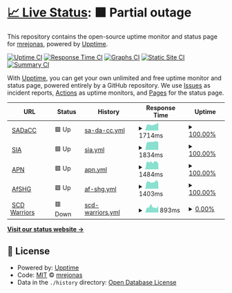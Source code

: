# [📈 Live Status](https://mrejonas.github.io/websitemonitoring): <!--live status--> **🟧 Partial outage**

This repository contains the open-source uptime monitor and status page for [mrejonas](https://mrejonas.github.io/websitemonitoring), powered by [Upptime](https://github.com/upptime/upptime).

[![Uptime CI](https://github.com/mrejonas/websitemonitoring/workflows/Uptime%20CI/badge.svg)](https://github.com/mrejonas/websitemonitoring/actions?query=workflow%3A%22Uptime+CI%22)
[![Response Time CI](https://github.com/mrejonas/websitemonitoring/workflows/Response%20Time%20CI/badge.svg)](https://github.com/mrejonas/websitemonitoring/actions?query=workflow%3A%22Response+Time+CI%22)
[![Graphs CI](https://github.com/mrejonas/websitemonitoring/workflows/Graphs%20CI/badge.svg)](https://github.com/mrejonas/websitemonitoring/actions?query=workflow%3A%22Graphs+CI%22)
[![Static Site CI](https://github.com/mrejonas/websitemonitoring/workflows/Static%20Site%20CI/badge.svg)](https://github.com/mrejonas/websitemonitoring/actions?query=workflow%3A%22Static+Site+CI%22)
[![Summary CI](https://github.com/mrejonas/websitemonitoring/workflows/Summary%20CI/badge.svg)](https://github.com/mrejonas/websitemonitoring/actions?query=workflow%3A%22Summary+CI%22)

With [Upptime](https://upptime.js.org), you can get your own unlimited and free uptime monitor and status page, powered entirely by a GitHub repository. We use [Issues](https://github.com/mrejonas/websitemonitoring/issues) as incident reports, [Actions](https://github.com/mrejonas/websitemonitoring/actions) as uptime monitors, and [Pages](https://mrejonas.github.io/websitemonitoring) for the status page.

<!--start: status pages-->
<!-- This summary is generated by Upptime (https://github.com/upptime/upptime) -->
<!-- Do not edit this manually, your changes will be overwritten -->
<!-- prettier-ignore -->
| URL | Status | History | Response Time | Uptime |
| --- | ------ | ------- | ------------- | ------ |
| <img alt="" src="https://icons.duckduckgo.com/ip3/sadacc.org.ico" height="13"> [SADaCC](https://sadacc.org) | 🟩 Up | [sa-da-cc.yml](https://github.com/mrejonas/websitemonitoring/commits/HEAD/history/sa-da-cc.yml) | <details><summary><img alt="Response time graph" src="./graphs/sa-da-cc/response-time-week.png" height="20"> 1714ms</summary><br><a href="https://mrejonas.github.io/websitemonitoring/history/sa-da-cc"><img alt="Response time 1959" src="https://img.shields.io/endpoint?url=https%3A%2F%2Fraw.githubusercontent.com%2Fmrejonas%2Fwebsitemonitoring%2FHEAD%2Fapi%2Fsa-da-cc%2Fresponse-time.json"></a><br><a href="https://mrejonas.github.io/websitemonitoring/history/sa-da-cc"><img alt="24-hour response time 2174" src="https://img.shields.io/endpoint?url=https%3A%2F%2Fraw.githubusercontent.com%2Fmrejonas%2Fwebsitemonitoring%2FHEAD%2Fapi%2Fsa-da-cc%2Fresponse-time-day.json"></a><br><a href="https://mrejonas.github.io/websitemonitoring/history/sa-da-cc"><img alt="7-day response time 1714" src="https://img.shields.io/endpoint?url=https%3A%2F%2Fraw.githubusercontent.com%2Fmrejonas%2Fwebsitemonitoring%2FHEAD%2Fapi%2Fsa-da-cc%2Fresponse-time-week.json"></a><br><a href="https://mrejonas.github.io/websitemonitoring/history/sa-da-cc"><img alt="30-day response time 1774" src="https://img.shields.io/endpoint?url=https%3A%2F%2Fraw.githubusercontent.com%2Fmrejonas%2Fwebsitemonitoring%2FHEAD%2Fapi%2Fsa-da-cc%2Fresponse-time-month.json"></a><br><a href="https://mrejonas.github.io/websitemonitoring/history/sa-da-cc"><img alt="1-year response time 1959" src="https://img.shields.io/endpoint?url=https%3A%2F%2Fraw.githubusercontent.com%2Fmrejonas%2Fwebsitemonitoring%2FHEAD%2Fapi%2Fsa-da-cc%2Fresponse-time-year.json"></a></details> | <details><summary><a href="https://mrejonas.github.io/websitemonitoring/history/sa-da-cc">100.00%</a></summary><a href="https://mrejonas.github.io/websitemonitoring/history/sa-da-cc"><img alt="All-time uptime 99.60%" src="https://img.shields.io/endpoint?url=https%3A%2F%2Fraw.githubusercontent.com%2Fmrejonas%2Fwebsitemonitoring%2FHEAD%2Fapi%2Fsa-da-cc%2Fuptime.json"></a><br><a href="https://mrejonas.github.io/websitemonitoring/history/sa-da-cc"><img alt="24-hour uptime 100.00%" src="https://img.shields.io/endpoint?url=https%3A%2F%2Fraw.githubusercontent.com%2Fmrejonas%2Fwebsitemonitoring%2FHEAD%2Fapi%2Fsa-da-cc%2Fuptime-day.json"></a><br><a href="https://mrejonas.github.io/websitemonitoring/history/sa-da-cc"><img alt="7-day uptime 100.00%" src="https://img.shields.io/endpoint?url=https%3A%2F%2Fraw.githubusercontent.com%2Fmrejonas%2Fwebsitemonitoring%2FHEAD%2Fapi%2Fsa-da-cc%2Fuptime-week.json"></a><br><a href="https://mrejonas.github.io/websitemonitoring/history/sa-da-cc"><img alt="30-day uptime 99.43%" src="https://img.shields.io/endpoint?url=https%3A%2F%2Fraw.githubusercontent.com%2Fmrejonas%2Fwebsitemonitoring%2FHEAD%2Fapi%2Fsa-da-cc%2Fuptime-month.json"></a><br><a href="https://mrejonas.github.io/websitemonitoring/history/sa-da-cc"><img alt="1-year uptime 99.60%" src="https://img.shields.io/endpoint?url=https%3A%2F%2Fraw.githubusercontent.com%2Fmrejonas%2Fwebsitemonitoring%2FHEAD%2Fapi%2Fsa-da-cc%2Fuptime-year.json"></a></details>
| <img alt="" src="https://icons.duckduckgo.com/ip3/www.sickleinafrica.org.ico" height="13"> [SIA](https://www.sickleinafrica.org) | 🟩 Up | [sia.yml](https://github.com/mrejonas/websitemonitoring/commits/HEAD/history/sia.yml) | <details><summary><img alt="Response time graph" src="./graphs/sia/response-time-week.png" height="20"> 1834ms</summary><br><a href="https://mrejonas.github.io/websitemonitoring/history/sia"><img alt="Response time 2126" src="https://img.shields.io/endpoint?url=https%3A%2F%2Fraw.githubusercontent.com%2Fmrejonas%2Fwebsitemonitoring%2FHEAD%2Fapi%2Fsia%2Fresponse-time.json"></a><br><a href="https://mrejonas.github.io/websitemonitoring/history/sia"><img alt="24-hour response time 1752" src="https://img.shields.io/endpoint?url=https%3A%2F%2Fraw.githubusercontent.com%2Fmrejonas%2Fwebsitemonitoring%2FHEAD%2Fapi%2Fsia%2Fresponse-time-day.json"></a><br><a href="https://mrejonas.github.io/websitemonitoring/history/sia"><img alt="7-day response time 1834" src="https://img.shields.io/endpoint?url=https%3A%2F%2Fraw.githubusercontent.com%2Fmrejonas%2Fwebsitemonitoring%2FHEAD%2Fapi%2Fsia%2Fresponse-time-week.json"></a><br><a href="https://mrejonas.github.io/websitemonitoring/history/sia"><img alt="30-day response time 1895" src="https://img.shields.io/endpoint?url=https%3A%2F%2Fraw.githubusercontent.com%2Fmrejonas%2Fwebsitemonitoring%2FHEAD%2Fapi%2Fsia%2Fresponse-time-month.json"></a><br><a href="https://mrejonas.github.io/websitemonitoring/history/sia"><img alt="1-year response time 2126" src="https://img.shields.io/endpoint?url=https%3A%2F%2Fraw.githubusercontent.com%2Fmrejonas%2Fwebsitemonitoring%2FHEAD%2Fapi%2Fsia%2Fresponse-time-year.json"></a></details> | <details><summary><a href="https://mrejonas.github.io/websitemonitoring/history/sia">100.00%</a></summary><a href="https://mrejonas.github.io/websitemonitoring/history/sia"><img alt="All-time uptime 99.61%" src="https://img.shields.io/endpoint?url=https%3A%2F%2Fraw.githubusercontent.com%2Fmrejonas%2Fwebsitemonitoring%2FHEAD%2Fapi%2Fsia%2Fuptime.json"></a><br><a href="https://mrejonas.github.io/websitemonitoring/history/sia"><img alt="24-hour uptime 100.00%" src="https://img.shields.io/endpoint?url=https%3A%2F%2Fraw.githubusercontent.com%2Fmrejonas%2Fwebsitemonitoring%2FHEAD%2Fapi%2Fsia%2Fuptime-day.json"></a><br><a href="https://mrejonas.github.io/websitemonitoring/history/sia"><img alt="7-day uptime 100.00%" src="https://img.shields.io/endpoint?url=https%3A%2F%2Fraw.githubusercontent.com%2Fmrejonas%2Fwebsitemonitoring%2FHEAD%2Fapi%2Fsia%2Fuptime-week.json"></a><br><a href="https://mrejonas.github.io/websitemonitoring/history/sia"><img alt="30-day uptime 99.44%" src="https://img.shields.io/endpoint?url=https%3A%2F%2Fraw.githubusercontent.com%2Fmrejonas%2Fwebsitemonitoring%2FHEAD%2Fapi%2Fsia%2Fuptime-month.json"></a><br><a href="https://mrejonas.github.io/websitemonitoring/history/sia"><img alt="1-year uptime 99.61%" src="https://img.shields.io/endpoint?url=https%3A%2F%2Fraw.githubusercontent.com%2Fmrejonas%2Fwebsitemonitoring%2FHEAD%2Fapi%2Fsia%2Fuptime-year.json"></a></details>
| <img alt="" src="https://icons.duckduckgo.com/ip3/www.aphgn.org.ico" height="13"> [APN](https://www.aphgn.org/) | 🟩 Up | [apn.yml](https://github.com/mrejonas/websitemonitoring/commits/HEAD/history/apn.yml) | <details><summary><img alt="Response time graph" src="./graphs/apn/response-time-week.png" height="20"> 1484ms</summary><br><a href="https://mrejonas.github.io/websitemonitoring/history/apn"><img alt="Response time 2128" src="https://img.shields.io/endpoint?url=https%3A%2F%2Fraw.githubusercontent.com%2Fmrejonas%2Fwebsitemonitoring%2FHEAD%2Fapi%2Fapn%2Fresponse-time.json"></a><br><a href="https://mrejonas.github.io/websitemonitoring/history/apn"><img alt="24-hour response time 1243" src="https://img.shields.io/endpoint?url=https%3A%2F%2Fraw.githubusercontent.com%2Fmrejonas%2Fwebsitemonitoring%2FHEAD%2Fapi%2Fapn%2Fresponse-time-day.json"></a><br><a href="https://mrejonas.github.io/websitemonitoring/history/apn"><img alt="7-day response time 1484" src="https://img.shields.io/endpoint?url=https%3A%2F%2Fraw.githubusercontent.com%2Fmrejonas%2Fwebsitemonitoring%2FHEAD%2Fapi%2Fapn%2Fresponse-time-week.json"></a><br><a href="https://mrejonas.github.io/websitemonitoring/history/apn"><img alt="30-day response time 1619" src="https://img.shields.io/endpoint?url=https%3A%2F%2Fraw.githubusercontent.com%2Fmrejonas%2Fwebsitemonitoring%2FHEAD%2Fapi%2Fapn%2Fresponse-time-month.json"></a><br><a href="https://mrejonas.github.io/websitemonitoring/history/apn"><img alt="1-year response time 2128" src="https://img.shields.io/endpoint?url=https%3A%2F%2Fraw.githubusercontent.com%2Fmrejonas%2Fwebsitemonitoring%2FHEAD%2Fapi%2Fapn%2Fresponse-time-year.json"></a></details> | <details><summary><a href="https://mrejonas.github.io/websitemonitoring/history/apn">100.00%</a></summary><a href="https://mrejonas.github.io/websitemonitoring/history/apn"><img alt="All-time uptime 99.65%" src="https://img.shields.io/endpoint?url=https%3A%2F%2Fraw.githubusercontent.com%2Fmrejonas%2Fwebsitemonitoring%2FHEAD%2Fapi%2Fapn%2Fuptime.json"></a><br><a href="https://mrejonas.github.io/websitemonitoring/history/apn"><img alt="24-hour uptime 100.00%" src="https://img.shields.io/endpoint?url=https%3A%2F%2Fraw.githubusercontent.com%2Fmrejonas%2Fwebsitemonitoring%2FHEAD%2Fapi%2Fapn%2Fuptime-day.json"></a><br><a href="https://mrejonas.github.io/websitemonitoring/history/apn"><img alt="7-day uptime 100.00%" src="https://img.shields.io/endpoint?url=https%3A%2F%2Fraw.githubusercontent.com%2Fmrejonas%2Fwebsitemonitoring%2FHEAD%2Fapi%2Fapn%2Fuptime-week.json"></a><br><a href="https://mrejonas.github.io/websitemonitoring/history/apn"><img alt="30-day uptime 99.51%" src="https://img.shields.io/endpoint?url=https%3A%2F%2Fraw.githubusercontent.com%2Fmrejonas%2Fwebsitemonitoring%2FHEAD%2Fapi%2Fapn%2Fuptime-month.json"></a><br><a href="https://mrejonas.github.io/websitemonitoring/history/apn"><img alt="1-year uptime 99.65%" src="https://img.shields.io/endpoint?url=https%3A%2F%2Fraw.githubusercontent.com%2Fmrejonas%2Fwebsitemonitoring%2FHEAD%2Fapi%2Fapn%2Fuptime-year.json"></a></details>
| <img alt="" src="https://icons.duckduckgo.com/ip3/afshgmeetings.org.ico" height="13"> [AfSHG](https://afshgmeetings.org/) | 🟩 Up | [af-shg.yml](https://github.com/mrejonas/websitemonitoring/commits/HEAD/history/af-shg.yml) | <details><summary><img alt="Response time graph" src="./graphs/af-shg/response-time-week.png" height="20"> 1403ms</summary><br><a href="https://mrejonas.github.io/websitemonitoring/history/af-shg"><img alt="Response time 2135" src="https://img.shields.io/endpoint?url=https%3A%2F%2Fraw.githubusercontent.com%2Fmrejonas%2Fwebsitemonitoring%2FHEAD%2Fapi%2Faf-shg%2Fresponse-time.json"></a><br><a href="https://mrejonas.github.io/websitemonitoring/history/af-shg"><img alt="24-hour response time 1240" src="https://img.shields.io/endpoint?url=https%3A%2F%2Fraw.githubusercontent.com%2Fmrejonas%2Fwebsitemonitoring%2FHEAD%2Fapi%2Faf-shg%2Fresponse-time-day.json"></a><br><a href="https://mrejonas.github.io/websitemonitoring/history/af-shg"><img alt="7-day response time 1403" src="https://img.shields.io/endpoint?url=https%3A%2F%2Fraw.githubusercontent.com%2Fmrejonas%2Fwebsitemonitoring%2FHEAD%2Fapi%2Faf-shg%2Fresponse-time-week.json"></a><br><a href="https://mrejonas.github.io/websitemonitoring/history/af-shg"><img alt="30-day response time 1962" src="https://img.shields.io/endpoint?url=https%3A%2F%2Fraw.githubusercontent.com%2Fmrejonas%2Fwebsitemonitoring%2FHEAD%2Fapi%2Faf-shg%2Fresponse-time-month.json"></a><br><a href="https://mrejonas.github.io/websitemonitoring/history/af-shg"><img alt="1-year response time 2135" src="https://img.shields.io/endpoint?url=https%3A%2F%2Fraw.githubusercontent.com%2Fmrejonas%2Fwebsitemonitoring%2FHEAD%2Fapi%2Faf-shg%2Fresponse-time-year.json"></a></details> | <details><summary><a href="https://mrejonas.github.io/websitemonitoring/history/af-shg">100.00%</a></summary><a href="https://mrejonas.github.io/websitemonitoring/history/af-shg"><img alt="All-time uptime 99.66%" src="https://img.shields.io/endpoint?url=https%3A%2F%2Fraw.githubusercontent.com%2Fmrejonas%2Fwebsitemonitoring%2FHEAD%2Fapi%2Faf-shg%2Fuptime.json"></a><br><a href="https://mrejonas.github.io/websitemonitoring/history/af-shg"><img alt="24-hour uptime 100.00%" src="https://img.shields.io/endpoint?url=https%3A%2F%2Fraw.githubusercontent.com%2Fmrejonas%2Fwebsitemonitoring%2FHEAD%2Fapi%2Faf-shg%2Fuptime-day.json"></a><br><a href="https://mrejonas.github.io/websitemonitoring/history/af-shg"><img alt="7-day uptime 100.00%" src="https://img.shields.io/endpoint?url=https%3A%2F%2Fraw.githubusercontent.com%2Fmrejonas%2Fwebsitemonitoring%2FHEAD%2Fapi%2Faf-shg%2Fuptime-week.json"></a><br><a href="https://mrejonas.github.io/websitemonitoring/history/af-shg"><img alt="30-day uptime 99.53%" src="https://img.shields.io/endpoint?url=https%3A%2F%2Fraw.githubusercontent.com%2Fmrejonas%2Fwebsitemonitoring%2FHEAD%2Fapi%2Faf-shg%2Fuptime-month.json"></a><br><a href="https://mrejonas.github.io/websitemonitoring/history/af-shg"><img alt="1-year uptime 99.66%" src="https://img.shields.io/endpoint?url=https%3A%2F%2Fraw.githubusercontent.com%2Fmrejonas%2Fwebsitemonitoring%2FHEAD%2Fapi%2Faf-shg%2Fuptime-year.json"></a></details>
| <img alt="" src="https://icons.duckduckgo.com/ip3/scdwarriorsafrica.org.ico" height="13"> [SCD Warriors](http://scdwarriorsafrica.org/) | 🟥 Down | [scd-warriors.yml](https://github.com/mrejonas/websitemonitoring/commits/HEAD/history/scd-warriors.yml) | <details><summary><img alt="Response time graph" src="./graphs/scd-warriors/response-time-week.png" height="20"> 893ms</summary><br><a href="https://mrejonas.github.io/websitemonitoring/history/scd-warriors"><img alt="Response time 1429" src="https://img.shields.io/endpoint?url=https%3A%2F%2Fraw.githubusercontent.com%2Fmrejonas%2Fwebsitemonitoring%2FHEAD%2Fapi%2Fscd-warriors%2Fresponse-time.json"></a><br><a href="https://mrejonas.github.io/websitemonitoring/history/scd-warriors"><img alt="24-hour response time 1065" src="https://img.shields.io/endpoint?url=https%3A%2F%2Fraw.githubusercontent.com%2Fmrejonas%2Fwebsitemonitoring%2FHEAD%2Fapi%2Fscd-warriors%2Fresponse-time-day.json"></a><br><a href="https://mrejonas.github.io/websitemonitoring/history/scd-warriors"><img alt="7-day response time 893" src="https://img.shields.io/endpoint?url=https%3A%2F%2Fraw.githubusercontent.com%2Fmrejonas%2Fwebsitemonitoring%2FHEAD%2Fapi%2Fscd-warriors%2Fresponse-time-week.json"></a><br><a href="https://mrejonas.github.io/websitemonitoring/history/scd-warriors"><img alt="30-day response time 885" src="https://img.shields.io/endpoint?url=https%3A%2F%2Fraw.githubusercontent.com%2Fmrejonas%2Fwebsitemonitoring%2FHEAD%2Fapi%2Fscd-warriors%2Fresponse-time-month.json"></a><br><a href="https://mrejonas.github.io/websitemonitoring/history/scd-warriors"><img alt="1-year response time 1429" src="https://img.shields.io/endpoint?url=https%3A%2F%2Fraw.githubusercontent.com%2Fmrejonas%2Fwebsitemonitoring%2FHEAD%2Fapi%2Fscd-warriors%2Fresponse-time-year.json"></a></details> | <details><summary><a href="https://mrejonas.github.io/websitemonitoring/history/scd-warriors">0.00%</a></summary><a href="https://mrejonas.github.io/websitemonitoring/history/scd-warriors"><img alt="All-time uptime 0.00%" src="https://img.shields.io/endpoint?url=https%3A%2F%2Fraw.githubusercontent.com%2Fmrejonas%2Fwebsitemonitoring%2FHEAD%2Fapi%2Fscd-warriors%2Fuptime.json"></a><br><a href="https://mrejonas.github.io/websitemonitoring/history/scd-warriors"><img alt="24-hour uptime 0.00%" src="https://img.shields.io/endpoint?url=https%3A%2F%2Fraw.githubusercontent.com%2Fmrejonas%2Fwebsitemonitoring%2FHEAD%2Fapi%2Fscd-warriors%2Fuptime-day.json"></a><br><a href="https://mrejonas.github.io/websitemonitoring/history/scd-warriors"><img alt="7-day uptime 0.00%" src="https://img.shields.io/endpoint?url=https%3A%2F%2Fraw.githubusercontent.com%2Fmrejonas%2Fwebsitemonitoring%2FHEAD%2Fapi%2Fscd-warriors%2Fuptime-week.json"></a><br><a href="https://mrejonas.github.io/websitemonitoring/history/scd-warriors"><img alt="30-day uptime 1.38%" src="https://img.shields.io/endpoint?url=https%3A%2F%2Fraw.githubusercontent.com%2Fmrejonas%2Fwebsitemonitoring%2FHEAD%2Fapi%2Fscd-warriors%2Fuptime-month.json"></a><br><a href="https://mrejonas.github.io/websitemonitoring/history/scd-warriors"><img alt="1-year uptime 0.00%" src="https://img.shields.io/endpoint?url=https%3A%2F%2Fraw.githubusercontent.com%2Fmrejonas%2Fwebsitemonitoring%2FHEAD%2Fapi%2Fscd-warriors%2Fuptime-year.json"></a></details>

<!--end: status pages-->

[**Visit our status website →**](https://mrejonas.github.io/websitemonitoring)

## 📄 License

- Powered by: [Upptime](https://github.com/upptime/upptime)
- Code: [MIT](./LICENSE) © [mrejonas](https://mrejonas.github.io/websitemonitoring)
- Data in the `./history` directory: [Open Database License](https://opendatacommons.org/licenses/odbl/1-0/)

